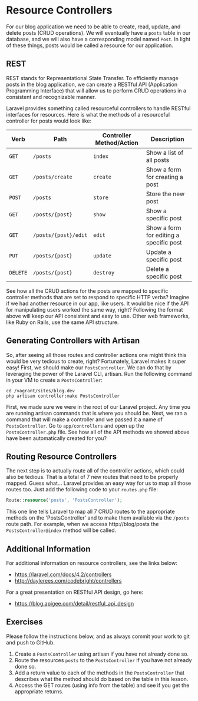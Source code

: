 # Resource Controllers

For our blog application we need to be able to create, read, update, and delete posts (CRUD operations). We will eventually have a `posts` table in our database, and we will also have a corresponding model named `Post`. In light of these things, posts would be called a resource for our application.

## REST

REST stands for Representational State Transfer. To efficiently manage posts in the blog application, we can create a RESTful API (Application Programming Interface) that will allow us to perform CRUD operations in a consistent and recognizable manner.

Laravel provides something called resourceful controllers to handle RESTful interfaces for resources. Here is what the methods of a resourceful controller for posts would look like:

Verb | Path | Controller Method/Action | Description
--- | --- | --- | ---
`GET` | `/posts` | `index` | Show a list of all posts
`GET` | `/posts/create` | `create` | Show a form for creating a post
`POST` | `/posts` | `store` | Store the new post
`GET` | `/posts/{post}` | `show` | Show a specific post
`GET` | `/posts/{post}/edit` | `edit` | Show a form for editing a specific post
`PUT` | `/posts/{post}` | `update` | Update a specific post
`DELETE` | `/posts/{post}` | `destroy` | Delete a specific post

See how all the CRUD actions for the posts are mapped to specific controller methods that are set to respond to specific HTTP verbs? Imagine if we had another resource in our app, like users. It would be nice  if the API for manipulating users worked the same way, right? Following the format above will keep our API consistent and easy to use. Other web frameworks, like Ruby on Rails, use the same API structure.

## Generating Controllers with Artisan

So, after seeing all those routes and controller actions one might think this would be very tedious to create, right? Fortunately, Laravel makes it super easy! First, we should make our `PostsController`. We can do that by leveraging the power of the Laravel CLI, artisan. Run the following command in your VM to create a `PostsController`:

~~~
cd /vagrant/sites/blog.dev
php artisan controller:make PostsController
~~~

First, we made sure we were in the root of our Laravel project. Any time you are running artisan commands that is where you should be. Next, we ran a command that will make a controller and we passed it a name of `PostsController`. Go to `app/controllers` and open up the `PostsController.php` file. See how all of the API methods we showed above have been automatically created for you?

## Routing Resource Controllers

The next step is to actually route all of the controller actions, which could also be tedious. That is a total of 7 new routes that need to be properly mapped. Guess what… Laravel provides an easy way for us to map all those routes too. Just add the following code to your `routes.php` file:

~~~php
Route::resource('posts', 'PostsController');
~~~

This one line tells Laravel to map all 7 CRUD routes to the appropriate methods on the 'PostsController' and to make them available via the `/posts` route path. For example, when we access http://blog/posts the `PostsController@index` method will be called.

## Additional Information

For additional information on resource controllers, see the links below:

- https://laravel.com/docs/4.2/controllers
- http://daylerees.com/codebright/controllers

For a great presentation on RESTful API design, go here:

- https://blog.apigee.com/detail/restful_api_design

## Exercises

Please follow the instructions below, and as always commit your work to git and push to GitHub.

1. Create a `PostsController` using artisan if you have not already done so.
1. Route the resources `posts` to the `PostsController` if you have not already done so.
1. Add a return value to each of the methods in the `PostsController` that describes what the method should do based on the table in this lesson.
1. Access the GET routes (using info from the table) and see if you get the appropriate returns.
